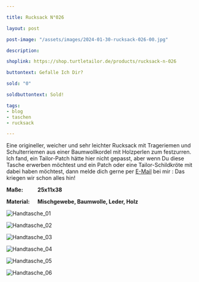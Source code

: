 ```yaml
---

title: Rucksack N°026

layout: post

post-image: "/assets/images/2024-01-30-rucksack-026-00.jpg"

description:

shoplink: https://shop.turtletailor.de/products/rucksack-n-026

buttontext: Gefalle Ich Dir?

sold: "0"

soldbuttontext: Sold!

tags:
- blog
- taschen
- rucksack

---
```


Eine origineller, weicher und sehr leichter Rucksack mit Trageriemen und Schulterriemen aus einer Baumwollkordel mit Holzperlen zum festzurren.  
Ich fand, ein Tailor-Patch hätte hier nicht gepasst, aber wenn Du diese Tasche erwerben möchtest und ein Patch oder eine Tailor-Schildkröte mit dabei haben möchtest, dann melde dich gerne per <a href="mailto:kontakt@turtletailor.de" target="_blank">E-Mail</a> bei mir : Das kriegen wir schon alles hin!

**Maße: &emsp; &emsp; 25x11x38**

**Material: &emsp; Mischgewebe, Baumwolle, Leder, Holz**

![Handtasche_01](/assets/images/2024-01-30-rucksack-026-01.jpg)<br>

![Handtasche_02](/assets/images/2024-01-30-rucksack-026-02.jpg)<br>

![Handtasche_03](/assets/images/2024-01-30-rucksack-026-03.jpg)<br>

![Handtasche_04](/assets/images/2024-01-30-rucksack-026-04.jpg)<br>

![Handtasche_05](/assets/images/2024-01-30-rucksack-026-05.jpg)<br>

![Handtasche_06](/assets/images/2024-01-30-rucksack-026-06.jpg)

